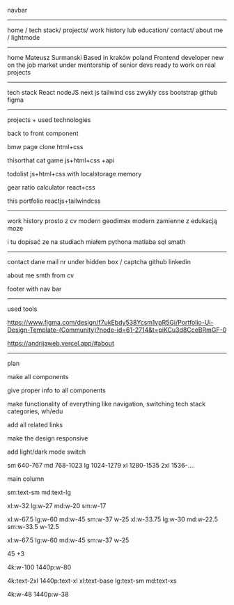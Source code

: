 navbar

---------------------

home / tech stack/ projects/ work history lub education/ contact/ about me / lightmode

---------------------

home Mateusz Surmanski Based in kraków poland Frontend developer new on the job market under mentorship of senior devs ready to work on real projects

---------------------

tech stack React nodeJS next js tailwind css zwykły css bootstrap github figma

---------------------

projects + used technologies 

back to front component 

bmw page clone html+css 

thisorthat cat game js+html+css +api 

todolist js+html+css with localstorage memory 

gear ratio calculator react+css 

this portfolio reactjs+tailwindcss

---------------------

work history prosto z cv modern geodimex modern zamienne z edukacją moze 

i tu dopisać ze na studiach miałem pythona matlaba sql smath

---------------------

contact dane mail nr under hidden box / captcha github linkedin

about me smth from cv

footer with nav bar

---------------------

used tools

https://www.figma.com/design/f7ukEbdy538Ycsm1ypR5Gi/Portfolio-Ui-Design-Template-(Community)?node-id=61-2714&t=piKCu3d8CceBRmGF-0

https://andrijaweb.vercel.app/#about

---------------------

plan

make all components

give proper info to all components

make functionality of everything like navigation, switching tech stack categories, wh/edu 

add all related links 

make the design responsive 

add light/dark mode switch 














sm 640-767
md 768-1023
lg 1024-1279
xl 1280-1535
2xl 1536-....



main column

 sm:text-sm md:text-lg

xl:w-32 lg:w-27 md:w-20 sm:w-17

xl:w-67.5 lg:w-60 md:w-45 sm:w-37 w-25
xl:w-33.75 lg:w-30 md:w-22.5 sm:w-33.5 w-12.5

xl:w-67.5 lg:w-60 md:w-45 sm:w-37 w-25

45 +3






4k:w-100 1440p:w-80

4k:text-2xl 1440p:text-xl xl:text-base lg:text-sm md:text-xs


4k:w-48 1440p:w-38